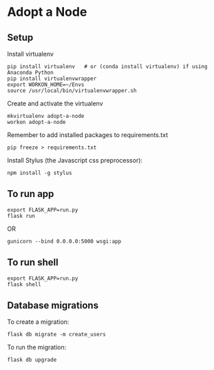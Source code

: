
# Adopt a Node

## Setup

Install virtualenv
```
pip install virtualenv   # or (conda install virtualenv) if using Anaconda Python
pip install virtualenvwrapper
export WORKON_HOME=~/Envs
source /usr/local/bin/virtualenvwrapper.sh
```

Create and activate the virtualenv
```
mkvirtualenv adopt-a-node
workon adopt-a-node
```

Remember to add installed packages to requirements.txt
```
pip freeze > requirements.txt
```

Install Stylus (the Javascript css preprocessor):
```
npm install -g stylus
```

## To run app
```
export FLASK_APP=run.py
flask run
```

OR

```
gunicorn --bind 0.0.0.0:5000 wsgi:app
```

## To run shell
```
export FLASK_APP=run.py
flask shell
```

## Database migrations
To create a migration:
```
flask db migrate -m create_users
```

To run the migration:
```
flask db upgrade
```
